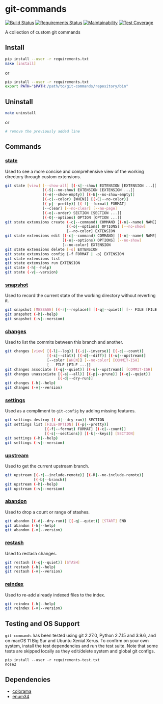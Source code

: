 # git-commands

[![Build Status](https://travis-ci.com/Brickster/git-commands.svg?branch=master)](https://travis-ci.com/Brickster/git-commands) [![Requirements Status](https://requires.io/github/Brickster/git-commands/requirements.svg?branch=master)](https://requires.io/github/Brickster/git-commands/requirements/?branch=master) [![Maintainability](https://api.codeclimate.com/v1/badges/2528d2fb9bba901acf6d/maintainability)](https://codeclimate.com/github/Brickster/git-commands/maintainability) [![Test Coverage](https://api.codeclimate.com/v1/badges/2528d2fb9bba901acf6d/test_coverage)](https://codeclimate.com/github/Brickster/git-commands/test_coverage)

A collection of custom git commands

## Install

```bash
pip install --user -r requirements.txt
make [install]
```

or

```bash
pip install --user -r requirements.txt
export PATH="$PATH:/path/to/git-commands/repository/bin"
```

## Uninstall

```bash
make uninstall
```

or

```bash
# remove the previously added line
```

## Commands
### [state][]

Used to see a more concise and comprehensive view of the working directory through custom extensions.

```bash
git state [view] [--show-all] [(-s|--show) EXTENSION [EXTENSION ...]]
                 [(-S|--no-show) EXTENSION [EXTENSION ...]]
                 [(-e|--show-empty)] [(-E|--no-show-empty)]
                 [(-c|--color) [WHEN]] [(-C|--no-color)]
                 [(-p|--pretty)] [(-f|--format) FORMAT]
                 [--clear] [--no-clear] [--no-page]
                 [(-o|--order) SECTION [SECTION ...]]
                 [(-O|--options) OPTION [OPTION ...]]
git state extensions create (-c|--command) COMMAND [(-n|--name) NAME]
                            [(-o|--options) OPTIONS] [--no-show]
                            [--no-color] EXTENSION
git state extensions edit [(-c|--command) COMMAND] [(-n|--name) NAME]
                          [(-o|--options) OPTIONS] [--no-show]
                          [--no-color] EXTENSION
git state extensions delete [-q] EXTENSION
git state extensions config [-f FORMAT | -p] EXTENSION
git state extensions list
git state extensions run EXTENSION
git state (-h|--help)
git state (-v|--version)
```

### [snapshot][]

Used to record the current state of the working directory without reverting it.

```bash
git snapshot [MESSAGE] [(-r|--replace)] [(-q|--quiet)] [-- FILE [FILE ...]]
git snapshot (-h|--help)
git snapshot (-v|--version)
```

### [changes][]

Used to list the commits between this branch and another.

```bash
git changes [view] [(-l|--log)] [(-i|--inverse)] [(-c|--count)]
                   [(-s|--stat)] [(-d|--diff)] [(-u|--upstream)]
                   [--color [WHEN]] [--no-color] [COMMIT-ISH]
                   [-- FILE [FILE ...]]
git changes associate [(-q|--quiet)] [(-u|--upstream)] [COMMIT-ISH]
git changes unassociate [(-a|--all)] [(-p|--prune)] [(-q|--quiet)]
                        [(-d|--dry-run)]
git changes (-h|--help)
git changes (-v|--version)
```

### [settings][]

Used as a compliment to `git-config` by adding missing features.

```bash
git settings destroy [(-d|--dry-run)] SECTION
git settings list [FILE-OPTION] [(-p|--pretty)]
                  [(-f|--format) FORMAT] [(-c|--count)]
                  [(-s|--sections)] [(-k|--keys)] [SECTION]
git settings (-h|--help)
git settings (-v|--version)
```

### [upstream][]

Used to get the current upstream branch.

```bash
git upstream [(-r|--include-remote)] [(-R|--no-include-remote)]
             [(-b|--branch)]
git upstream (-h|--help)
git upstream (-v|--version)
```

### [abandon][]

Used to drop a count or range of stashes.

```bash
git abandon [(-d|--dry-run)] [(-q|--quiet)] [START] END
git abandon (-h|--help)
git abandon (-v|--version)
```

### [restash][]

Used to restash changes.

```bash
git restash [(-q|--quiet)] [STASH]
git restash (-h|--help)
git restash (-v|--version)
```

### [reindex][]

Used to re-add already indexed files to the index.

```bash
git reindex (-h|--help)
git reindex (-v|--version)
```

## Testing and OS Support

`git-commands` has been tested using git 2.27.0, Python 2.7.15 and 3.9.6, and on macOS 11 Big Sur and Ubuntu Xenial Xerus. To confirm on your own system, install the test dependencies and run the test suite. Note that some tests are skipped locally as they edit/delete system and global git configs.

```
pip install --user -r requirements-test.txt
nose2
```

## Dependencies

- [colorama](https://pypi.python.org/pypi/colorama)
- [enum34](https://pypi.python.org/pypi/enum34)

[state]: http://htmlpreview.github.io/?https://raw.githubusercontent.com/Brickster/git-commands/master/man/man1/git-state.1.html
[snapshot]: http://htmlpreview.github.io/?https://raw.githubusercontent.com/Brickster/git-commands/master/man/man1/git-snapshot.1.html
[changes]: http://htmlpreview.github.io/?https://raw.githubusercontent.com/Brickster/git-commands/master/man/man1/git-changes.1.html
[settings]: http://htmlpreview.github.io/?https://raw.githubusercontent.com/Brickster/git-commands/master/man/man1/git-settings.1.html
[upstream]: http://htmlpreview.github.io/?https://raw.githubusercontent.com/Brickster/git-commands/master/man/man1/git-upstream.1.html
[abandon]: http://htmlpreview.github.io/?https://raw.githubusercontent.com/Brickster/git-commands/master/man/man1/git-abandon.1.html
[restash]: http://htmlpreview.github.io/?https://raw.githubusercontent.com/Brickster/git-commands/master/man/man1/git-restash.1.html
[reindex]: http://htmlpreview.github.io/?https://raw.githubusercontent.com/Brickster/git-commands/master/man/man1/git-reindex.1.html
